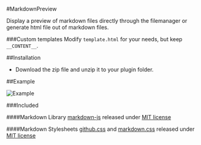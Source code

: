 #MarkdownPreview

Display a preview of markdown files directly through the filemanager or generate html file out of markdown files.

###Custom templates
Modify `template.html` for your needs, but keep `__CONTENT__`.

##Installation

- Download the zip file and unzip it to your plugin folder.

##Example

![Example](http://andrano.de/Plugins/img/markdown.png "Example")

###Included

####Markdown Library
[markdown-js](https://github.com/evilstreak/markdown-js "") released under [MIT license](https://github.com/evilstreak/markdown-js#license "")

####Markdown Stylesheets
[github.css](https://github.com/revolunet/sublimetext-markdown-preview/blob/master/github.css "") and [markdown.css](https://github.com/revolunet/sublimetext-markdown-preview/blob/master/markdown.css "") released under [MIT license](http://revolunet.mit-license.org/ "")
